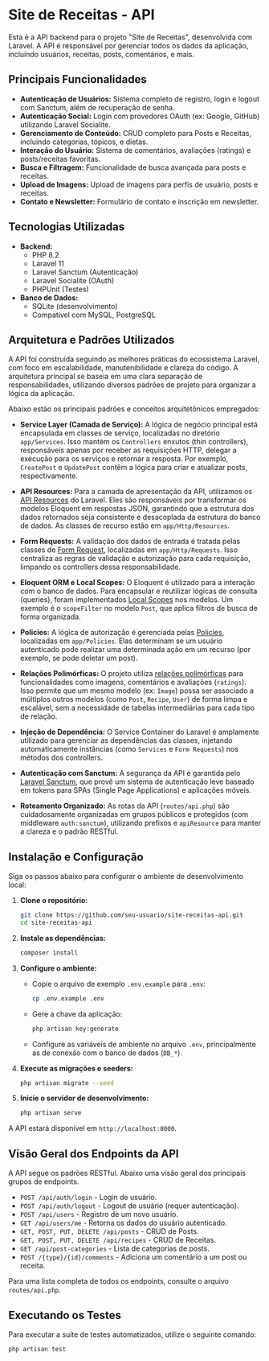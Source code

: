 # Site de Receitas - API

Esta é a API backend para o projeto "Site de Receitas", desenvolvida com Laravel. A API é responsável por gerenciar todos os dados da aplicação, incluindo usuários, receitas, posts, comentários, e mais.

## Principais Funcionalidades

-   **Autenticação de Usuários:** Sistema completo de registro, login e logout com Sanctum, além de recuperação de senha.
-   **Autenticação Social:** Login com provedores OAuth (ex: Google, GitHub) utilizando Laravel Socialite.
-   **Gerenciamento de Conteúdo:** CRUD completo para Posts e Receitas, incluindo categorias, tópicos, e dietas.
-   **Interação do Usuário:** Sistema de comentários, avaliações (ratings) e posts/receitas favoritas.
-   **Busca e Filtragem:** Funcionalidade de busca avançada para posts e receitas.
-   **Upload de Imagens:** Upload de imagens para perfis de usuário, posts e receitas.
-   **Contato e Newsletter:** Formulário de contato e inscrição em newsletter.

## Tecnologias Utilizadas

-   **Backend:**
    -   PHP 8.2
    -   Laravel 11
    -   Laravel Sanctum (Autenticação)
    -   Laravel Socialite (OAuth)
    -   PHPUnit (Testes)
-   **Banco de Dados:**
    -   SQLite (desenvolvimento)
    -   Compatível com MySQL, PostgreSQL

## Arquitetura e Padrões Utilizados

A API foi construída seguindo as melhores práticas do ecossistema Laravel, com foco em escalabilidade, manutenibilidade e clareza do código. A arquitetura principal se baseia em uma clara separação de responsabilidades, utilizando diversos padrões de projeto para organizar a lógica da aplicação.

Abaixo estão os principais padrões e conceitos arquitetônicos empregados:

*   **Service Layer (Camada de Serviço):** A lógica de negócio principal está encapsulada em classes de serviço, localizadas no diretório `app/Services`. Isso mantém os `Controllers` enxutos (thin controllers), responsáveis apenas por receber as requisições HTTP, delegar a execução para os serviços e retornar a resposta. Por exemplo, `CreatePost` e `UpdatePost` contêm a lógica para criar e atualizar posts, respectivamente.

*   **API Resources:** Para a camada de apresentação da API, utilizamos os [API Resources](https://laravel.com/docs/eloquent-resources) do Laravel. Eles são responsáveis por transformar os modelos Eloquent em respostas JSON, garantindo que a estrutura dos dados retornados seja consistente e desacoplada da estrutura do banco de dados. As classes de recurso estão em `app/Http/Resources`.

*   **Form Requests:** A validação dos dados de entrada é tratada pelas classes de [Form Request](https://laravel.com/docs/validation#form-request-validation), localizadas em `app/Http/Requests`. Isso centraliza as regras de validação e autorização para cada requisição, limpando os controllers dessa responsabilidade.

*   **Eloquent ORM e Local Scopes:** O Eloquent é utilizado para a interação com o banco de dados. Para encapsular e reutilizar lógicas de consulta (queries), foram implementados [Local Scopes](https://laravel.com/docs/eloquent#local-scopes) nos modelos. Um exemplo é o `scopeFilter` no modelo `Post`, que aplica filtros de busca de forma organizada.

*   **Policies:** A lógica de autorização é gerenciada pelas [Policies](https://laravel.com/docs/authorization#writing-policies), localizadas em `app/Policies`. Elas determinam se um usuário autenticado pode realizar uma determinada ação em um recurso (por exemplo, se pode deletar um post).

*   **Relações Polimórficas:** O projeto utiliza [relações polimórficas](https://laravel.com/docs/eloquent-relationships#polymorphic-relationships) para funcionalidades como imagens, comentários e avaliações (`ratings`). Isso permite que um mesmo modelo (ex: `Image`) possa ser associado a múltiplos outros modelos (como `Post`, `Recipe`, `User`) de forma limpa e escalável, sem a necessidade de tabelas intermediárias para cada tipo de relação.

*   **Injeção de Dependência:** O Service Container do Laravel é amplamente utilizado para gerenciar as dependências das classes, injetando automaticamente instâncias (como `Services` e `Form Requests`) nos métodos dos controllers.

*   **Autenticação com Sanctum:** A segurança da API é garantida pelo [Laravel Sanctum](https://laravel.com/docs/sanctum), que provê um sistema de autenticação leve baseado em tokens para SPAs (Single Page Applications) e aplicações móveis.

*   **Roteamento Organizado:** As rotas da API (`routes/api.php`) são cuidadosamente organizadas em grupos públicos e protegidos (com middleware `auth:sanctum`), utilizando prefixos e `apiResource` para manter a clareza e o padrão RESTful.

## Instalação e Configuração

Siga os passos abaixo para configurar o ambiente de desenvolvimento local:

1.  **Clone o repositório:**
    ```bash
    git clone https://github.com/seu-usuario/site-receitas-api.git
    cd site-receitas-api
    ```

2.  **Instale as dependências:**
    ```bash
    composer install
    ```

3.  **Configure o ambiente:**
    -   Copie o arquivo de exemplo `.env.example` para `.env`:
        ```bash
        cp .env.example .env
        ```
    -   Gere a chave da aplicação:
        ```bash
        php artisan key:generate
        ```
    -   Configure as variáveis de ambiente no arquivo `.env`, principalmente as de conexão com o banco de dados (`DB_*`).

4.  **Execute as migrações e seeders:**
    ```bash
    php artisan migrate --seed
    ```

5.  **Inicie o servidor de desenvolvimento:**
    ```bash
    php artisan serve
    ```

A API estará disponível em `http://localhost:8000`.

## Visão Geral dos Endpoints da API

A API segue os padrões RESTful. Abaixo uma visão geral dos principais grupos de endpoints.

-   `POST /api/auth/login` - Login de usuário.
-   `POST /api/auth/logout` - Logout de usuário (requer autenticação).
-   `POST /api/users` - Registro de um novo usuário.
-   `GET /api/users/me` - Retorna os dados do usuário autenticado.
-   `GET, POST, PUT, DELETE /api/posts` - CRUD de Posts.
-   `GET, POST, PUT, DELETE /api/recipes` - CRUD de Receitas.
-   `GET /api/post-categories` - Lista de categorias de posts.
-   `POST /{type}/{id}/comments` - Adiciona um comentário a um post ou receita.

Para uma lista completa de todos os endpoints, consulte o arquivo `routes/api.php`.

## Executando os Testes

Para executar a suíte de testes automatizados, utilize o seguinte comando:

```bash
php artisan test
```